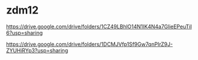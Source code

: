 # zdm12

https://drive.google.com/drive/folders/1CZ49LBhlO14N1IK4N4a7GlieEPeuTiI6?usp=sharing

https://drive.google.com/drive/folders/1DCMJVfp1Sf9Gw7qnPIrZ9J-ZYUHiRYp3?usp=sharing
